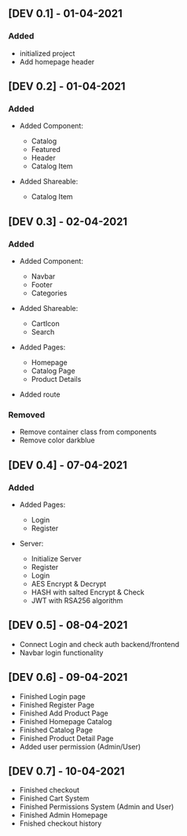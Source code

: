 ## [DEV 0.1] - 01-04-2021

### Added

- initialized project
- Add homepage header

## [DEV 0.2] - 01-04-2021

### Added

- Added Component:

  - Catalog
  - Featured
  - Header
  - Catalog Item

- Added Shareable:
  - Catalog Item

## [DEV 0.3] - 02-04-2021

### Added

- Added Component:

  - Navbar
  - Footer
  - Categories

- Added Shareable:

  - CartIcon
  - Search

- Added Pages:

  - Homepage
  - Catalog Page
  - Product Details

- Added route

### Removed

- Remove container class from components
- Remove color darkblue

## [DEV 0.4] - 07-04-2021

### Added

- Added Pages:

  - Login
  - Register

- Server:
  - Initialize Server
  - Register
  - Login
  - AES Encrypt & Decrypt
  - HASH with salted Encrypt & Check
  - JWT with RSA256 algorithm

## [DEV 0.5] - 08-04-2021

- Connect Login and check auth backend/frontend
- Navbar login functionality

## [DEV 0.6] - 09-04-2021

- Finished Login page
- Finished Register Page
- Finished Add Product Page
- Finished Homepage Catalog
- Finished Catalog Page
- Finished Product Detail Page
- Added user permission (Admin/User)

## [DEV 0.7] - 10-04-2021

- Finished checkout
- Finished Cart System
- Finished Permissions System (Admin and User)
- Finished Admin Homepage
- Fnished checkout history
